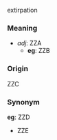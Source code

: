 extirpation
### Meaning
+ _adj_: ZZA
    + __eg__: ZZB

### Origin

ZZC

### Synonym

__eg__: ZZD

+ ZZE


